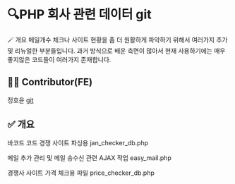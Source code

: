 # 🔍PHP 회사 관련 데이터 git

🪄 개요
메일개수 체크나 사이트 현황을 좀 더 원활하게 파악하기 위해서 여러가지 추가 및 리뉴얼한 부분들입니다.
과거 방식으로 배운 측면이 많아서 현재 사용하기에는 매우 좋지않은 코드들이 여러가지 존재합니다. 

## 🤼‍♀️ Contributor(FE)
정호윤
[git](https://github.com/Jeong-hoyun/)


## ✅ 개요
바코드 코드 경쟁 사이트 파싱용  jan_checker_db.php

메일 추가 관리 및 메일 송수신 관련 AJAX 작업 easy_mail.php

경쟁사 사이트 가격 체크용 파일 price_checker_db.php

